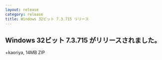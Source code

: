 ```yaml
---
layout: release
category: release
title: Windows 32ビット 7.3.715 リリース
---
```


Windows 32ビット 7.3.715 がリリースされました。
-------------------------------------------------------

+kaoriya, 14MB ZIP
